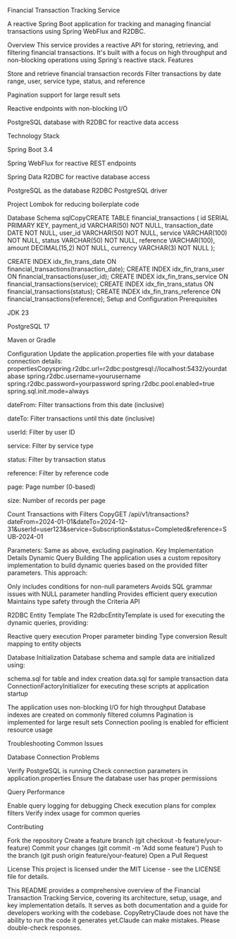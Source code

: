 Financial Transaction Tracking Service 

A reactive Spring Boot application for tracking and managing financial transactions using Spring WebFlux and R2DBC.


Overview
This service provides a reactive API for storing, retrieving, and filtering financial transactions. It's built with a focus on high throughput and non-blocking operations using Spring's reactive stack.
Features

Store and retrieve financial transaction records
Filter transactions by date range, user, service type, status, and reference

Pagination support for large result sets

Reactive endpoints with non-blocking I/O

PostgreSQL database with R2DBC for reactive data access

Technology Stack

Spring Boot 3.4

Spring WebFlux for reactive REST endpoints

Spring Data R2DBC for reactive database access

PostgreSQL as the database
R2DBC PostgreSQL driver

Project Lombok for reducing boilerplate code

Database Schema
sqlCopyCREATE TABLE financial_transactions (
    id SERIAL PRIMARY KEY,
    payment_id VARCHAR(50) NOT NULL,
    transaction_date DATE NOT NULL,
    user_id VARCHAR(50) NOT NULL,
    service VARCHAR(100) NOT NULL,
    status VARCHAR(50) NOT NULL,
    reference VARCHAR(100),
    amount DECIMAL(15,2) NOT NULL,
    currency VARCHAR(3) NOT NULL
);

CREATE INDEX idx_fin_trans_date ON financial_transactions(transaction_date);
CREATE INDEX idx_fin_trans_user ON financial_transactions(user_id);
CREATE INDEX idx_fin_trans_service ON financial_transactions(service);
CREATE INDEX idx_fin_trans_status ON financial_transactions(status);
CREATE INDEX idx_fin_trans_reference ON financial_transactions(reference);
Setup and Configuration
Prerequisites

JDK 23

PostgreSQL 17

Maven or Gradle

Configuration
Update the application.properties file with your database connection details:
propertiesCopyspring.r2dbc.url=r2dbc:postgresql://localhost:5432/yourdatabase
spring.r2dbc.username=yourusername
spring.r2dbc.password=yourpassword
spring.r2dbc.pool.enabled=true
spring.sql.init.mode=always


dateFrom: Filter transactions from this date (inclusive)

dateTo: Filter transactions until this date (inclusive)

userId: Filter by user ID

service: Filter by service type

status: Filter by transaction 
status

reference: Filter by reference code

page: Page number (0-based)

size: Number of records per page

Count Transactions with Filters
CopyGET /api/v1/transactions?dateFrom=2024-01-01&dateTo=2024-12-31&userId=user123&service=Subscription&status=Completed&reference=SUB-2024-01

Parameters: Same as above, excluding pagination.
Key Implementation Details
Dynamic Query Building
The application uses a custom repository implementation to build dynamic queries based on the provided filter parameters. This approach:

Only includes conditions for non-null parameters
Avoids SQL grammar issues with NULL parameter handling
Provides efficient query execution
Maintains type safety through the Criteria API

R2DBC Entity Template
The R2dbcEntityTemplate is used for executing the dynamic queries, providing:

Reactive query execution
Proper parameter binding
Type conversion
Result mapping to entity objects

Database Initialization
Database schema and sample data are initialized using:

schema.sql for table and index creation
data.sql for sample transaction data
ConnectionFactoryInitializer for executing these scripts at application startup

The application uses non-blocking I/O for high throughput
Database indexes are created on commonly filtered columns
Pagination is implemented for large result sets
Connection pooling is enabled for efficient resource usage

Troubleshooting
Common Issues

Database Connection Problems

Verify PostgreSQL is running
Check connection parameters in application.properties
Ensure the database user has proper permissions

Query Performance

Enable query logging for debugging
Check execution plans for complex filters
Verify index usage for common queries


Contributing

Fork the repository
Create a feature branch (git checkout -b feature/your-feature)
Commit your changes (git commit -m 'Add some feature')
Push to the branch (git push origin feature/your-feature)
Open a Pull Request

License
This project is licensed under the MIT License - see the LICENSE file for details.

This README provides a comprehensive overview of the Financial Transaction Tracking Service, covering its architecture, setup, usage, and key implementation details. It serves as both documentation and a guide for developers working with the codebase. CopyRetryClaude does not have the ability to run the code it generates yet.Claude can make mistakes. Please double-check responses.

